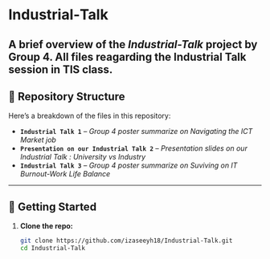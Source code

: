 # Industrial‑Talk

A brief overview of the *Industrial-Talk* project by **Group 4**. All files reagarding the Industrial Talk session in TIS class.
---

## 📂 Repository Structure

Here’s a breakdown of the files in this repository:

- **`Industrial Talk 1`** – _Group 4 poster summarize on Navigating the ICT Market job_
- **`Presentation on our Industrial Talk 2`** – _Presentation slides on our Industrial Talk : University vs Industry_
- **`Industrial Talk 3`** – _Group 4 poster summarize on Suviving on IT Burnout-Work Life Balance_


---

## 🚀 Getting Started

1. **Clone the repo:**
   ```sh
   git clone https://github.com/izaseeyh18/Industrial-Talk.git
   cd Industrial-Talk
